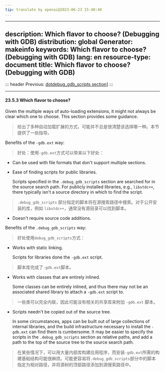 ```yaml
---
tip: translate by openai@2023-06-23 15:40:48
...
```

---
description: Which flavor to choose? (Debugging with GDB)
distribution: global
Generator: makeinfo
keywords: Which flavor to choose? (Debugging with GDB)
lang: en
resource-type: document
title: Which flavor to choose? (Debugging with GDB)
---
::: header
Previous: [dotdebug_gdb_scripts section](dotdebug_005fgdb_005fscripts-section.html#dotdebug_005fgdb_005fscripts-section)]
:::

---

#### 23.5.3 Which flavor to choose?


Given the multiple ways of auto-loading extensions, it might not always be clear which one to choose. This section provides some guidance.

> 给出了多种自动加载扩展的方式，可能并不总是很清楚该选择哪一种。本节提供了一些指导。


Benefits of the `-gdb.ext` way:

> 好处：使用`-gdb.ext`方式可以带来以下好处：

- Can be used with file formats that don't support multiple sections.
- Ease of finding scripts for public libraries.


  Scripts specified in the `.debug_gdb_scripts` section are searched for in the source search path. For publicly installed libraries, e.g., `libstdc++`, there typically isn't a source directory in which to find the script.

> `.debug_gdb_scripts` 部分指定的脚本将在源搜索路径中搜索。对于公开安装的库，例如 `libstdc++`，通常没有源目录可以找到脚本。
- Doesn't require source code additions.


Benefits of the `.debug_gdb_scripts` way:

> 好处使用`debug_gdb_scripts`方式：

- Works with static linking.


  Scripts for libraries done the `-gdb.ext` script.

> 脚本库完成了`-gdb.ext`脚本。
- Works with classes that are entirely inlined.


  Some classes can be entirely inlined, and thus there may not be an associated shared library to attach a `-gdb.ext` script to.

> 一些类可以完全内联，因此可能没有相关的共享库来附加 `-gdb.ext` 脚本。
- Scripts needn't be copied out of the source tree.


  In some circumstances, apps can be built out of large collections of internal libraries, and the build infrastructure necessary to install the `-gdb.ext` can find them is cumbersome. It may be easier to specify the scripts in the `.debug_gdb_scripts` section as relative paths, and add a path to the top of the source tree to the source search path.

> 在某些情况下，可以用大量内部库构建应用程序，而安装`-gdb.ext`所需的构建基础结构可能很麻烦。可能更容易将`.debug_gdb_scripts`部分中的脚本指定为相对路径，并将源树的顶部路径添加到源搜索路径中。
